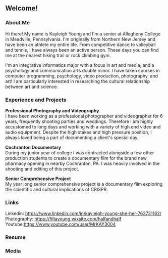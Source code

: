 ## Welcome!

### About Me

Hi there! My name is Kayleigh Young and I'm a senior at Allegheny College in Meadville, Pennsylvania. I'm originally from Northern New Jersey and have been an athlete my entire life. From competitive dance to volleyball and tennis, I have always been an active person. These days you can find me at the nearest hiking trail or rock climbing gym. 

I'm an integrative informatics major with a focus in art and media, and a psychology and communication arts double minor. I have taken courses in computer programming, psychology, video production, photography, and art! I am particularly interested in researching the cultural relationship between art and science. 

### Experience and Projects

**Professional Photography and Videography**\
I have been working as a professional photographer and videographer for 6 years, frequently shooting parties and weddings. Therefore I am highly accustomed to long  days and working with a variety of high end video and audio equipment. Despite the high stakes and high pressure position, I always loved being a part of documenting a client's special day.

**Cochranton Documentary**\
During my junior year of college I was contracted alongside a few other production students to create a documentary film for the brand new pharmacy opening in nearby Cochranton, PA. I was heavily involved in the shooting and editing of this project.

**Senior Comprehensive Project**\
My year long senior comprehensive project is a documentary film exploring the scientific and cultural implications of CRISPR.

### Links
Linkedin: https://www.linkedin.com/in/kayleigh-young-she-her-763731162/
Photography: https://fifiayoung.wixsite.com/halfandhalf
Youtube:https://www.youtube.com/user/MrKAY3004

### Resume


### Media

